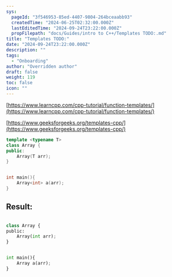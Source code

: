 ```yaml
---
sys:
  pageId: "3f546953-85ed-4407-9804-264bceaabb93"
  createdTime: "2024-06-25T02:32:00.000Z"
  lastEditedTime: "2024-09-24T23:22:00.000Z"
  propFilepath: "docs/Guides/intro to C++/Templates TODO:.md"
title: "Templates TODO:"
date: "2024-09-24T23:22:00.000Z"
description: ""
tags:
  - "Onboarding"
author: "Overridden author"
draft: false
weight: 119
toc: false
icon: ""
---
```


[https://www.learncpp.com/cpp-tutorial/function-templates/](https://www.learncpp.com/cpp-tutorial/function-templates/)

[https://www.geeksforgeeks.org/templates-cpp/](https://www.geeksforgeeks.org/templates-cpp/)

```cpp
template <typename T>
class Array {
public:
    Array(T arr);
}


int main(){
    Array<int> a(arr);
}
```

## Result:

```python

class Array {
public:
    Array(int arr);
}


int main(){
    Array a(arr);
}
```
